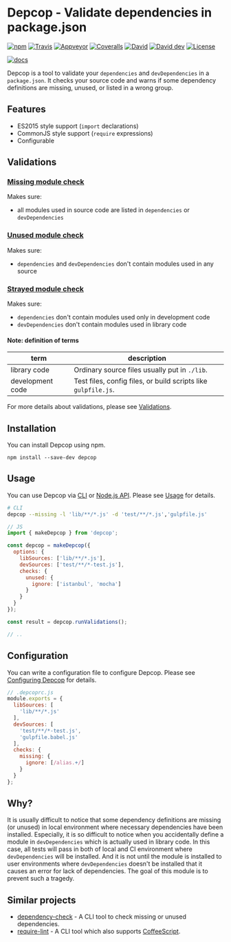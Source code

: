 # Depcop - Validate dependencies in package.json

[![npm](https://img.shields.io/npm/v/node-depcop.svg)][npm-version]
[![Travis](https://img.shields.io/travis/ryym/node-depcop/master.svg)][travis-ci]
[![Appveyor](https://ci.appveyor.com/api/projects/status/geea51i0a86loy24/branch/master?svg=true)][appveyor]
[![Coveralls](https://img.shields.io/coveralls/ryym/node-depcop.svg)][coveralls]
[![David](https://img.shields.io/david/ryym/node-depcop.svg)][david]
[![David dev](https://img.shields.io/david/dev/ryym/node-depcop.svg)][david-dev]
[![License](http://img.shields.io/badge/license-MIT-blue.svg)](/LICENSE)

[![docs](http://img.shields.io/badge/to-docs-blue.svg)](/docs)

[npm-version]: https://www.npmjs.org/package/node-depcop
[travis-ci]: https://travis-ci.org/ryym/node-depcop
[appveyor]: https://ci.appveyor.com/project/ryym/node-depcop/branch/master
[coveralls]: https://coveralls.io/github/ryym/node-depcop?branch=master
[david]: https://david-dm.org/ryym/node-depcop
[david-dev]: https://david-dm.org/ryym/node-depcop#info=devDependencies

Depcop is a tool to validate your `dependencies` and `devDependencies` in a `package.json`.
It checks your source code and warns if some dependency definitions are missing,
unused, or listed in a wrong group.

## Features

* ES2015 style support (`import` declarations)
* CommonJS style support (`require` expressions)
* Configurable

## Validations

### [Missing module check]

Makes sure:

* all modules used in source code are listed in `dependencies` or `devDependencies`

### [Unused module check]

Makes sure:

* `dependencies` and `devDependencies` don't contain modules used in any source

### [Strayed module check]

Makes sure:

* `dependencies` don't contain modules used only in development code
* `devDependencies` don't contain modules used in library code

#### Note: definition of terms

| term | description |
| ---- | ----------- |
| library code     | Ordinary source files usually put in `./lib`. |
| development code | Test files, config files, or build scripts like `gulpfile.js`. |

For more details about validations, please see [Validations].

## Installation

You can install Depcop using npm.

```
npm install --save-dev depcop
```

## Usage

You can use Depcop via [CLI] or [Node.js API].
Please see [Usage] for details.

```sh
# CLI
depcop --missing -l 'lib/**/*.js' -d 'test/**/*.js','gulpfile.js'
```

```js
// JS
import { makeDepcop } from 'depcop';

const depcop = makeDepcop({
  options: {
    libSources: ['lib/**/*.js'],
    devSources: ['test/**/*-test.js'],
    checks: {
      unused: {
        ignore: ['istanbul', 'mocha']
      }
    }
  }
});

const result = depcop.runValidations();

// ..
```

## Configuration

You can write a configuration file to configure Depcop.
Please see [Configuring Depcop] for details.

```js
// .depcoprc.js
module.exports = {
  libSources: [
    'lib/**/*.js'
  ],
  devSources: [
    'test/**/*-test.js',
    'gulpfile.babel.js'
  ],
  checks: {
    missing: {
      ignore: [/alias.+/]
    }
  }
};
```

## Why?

It is usually difficult to notice that some dependency definitions are missing (or unused)
in local environment where necessary dependencies have been installed. Especially, it is
so difficult to notice when you accidentally define a module in `devDependencies` which is
actually used in library code. In this case, all tests will pass in both of local and CI environment
where `devDependencies` will be installed.
And it is not until the module is installed to user environments where
`devDependencies` doesn't be installed that it causes an error for lack of dependencies.
The goal of this module is to prevent such a tragedy.

## Similar projects

* [dependency-check] - A CLI tool to check missing or unused dependencies.
* [require-lint] - A CLI tool which also supports [CoffeeScript].

[Missing module check]: /docs/validations.md#missing-module-check
[Unused module check]: /docs/validations.md#unused-module-check
[Strayed module check]: /docs/validations.md#strayed-module-check

[Validations]: /docs/validations.md
[Usage]: /docs/usage.md
[CLI]: /docs/usage.md#command-line-interface
[Node.js API]: /docs/usage.md#nodejs-api
[Configuring Depcop]: /docs/configuration.md

[dependency-check]: https://github.com/maxogden/dependency-check
[require-lint]: https://github.com/TabDigital/require-lint
[CoffeeScript]: http://coffeescript.org/
